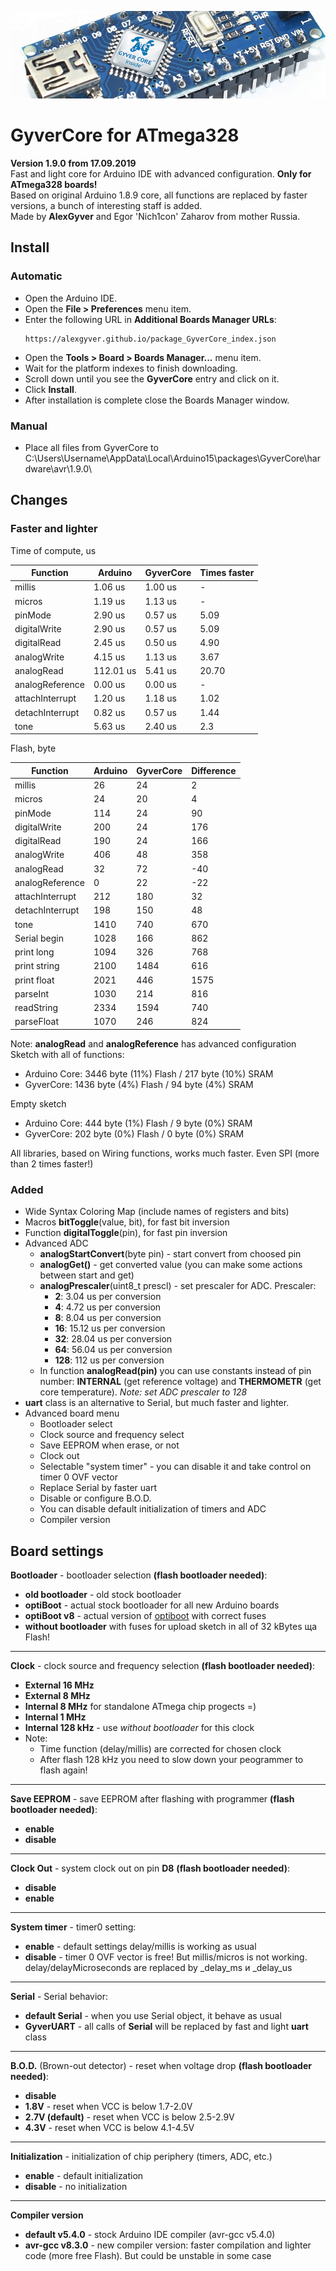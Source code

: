 ![CORE_PHOTO](https://github.com/AlexGyver/GyverCore/blob/master/gyverCoreLogo.jpg)
# GyverCore for ATmega328
 **Version 1.9.0 from 17.09.2019**   
 Fast and light core for Arduino IDE with advanced configuration. **Only for ATmega328 boards!**  
 Based on original Arduino 1.8.9 core, all functions are replaced by faster versions, a bunch of interesting staff is added.  
 Made by **AlexGyver** and Egor 'Nich1con' Zaharov from mother Russia.  

## Install
### Automatic
- Open the Arduino IDE.
- Open the **File > Preferences** menu item.
- Enter the following URL in **Additional Boards Manager URLs**:
    ```
    https://alexgyver.github.io/package_GyverCore_index.json
    ``` 
- Open the **Tools > Board > Boards Manager...** menu item.
- Wait for the platform indexes to finish downloading.
- Scroll down until you see the **GyverCore** entry and click on it.
- Click **Install**.
- After installation is complete close the Boards Manager window.

### Manual
- Place all files from GyverCore to C:\Users\Username\AppData\Local\Arduino15\packages\GyverCore\hardware\avr\1.9.0\

## Changes
### Faster and lighter
Time of compute, us

Function        | Arduino   | GyverCore | Times faster
----------------|-----------|-----------|----------
millis			| 1.06 us	| 1.00 us	| -
micros			| 1.19 us	| 1.13 us	| -
pinMode         | 2.90 us   | 0.57 us   | 5.09      
digitalWrite    | 2.90 us   | 0.57 us   | 5.09      
digitalRead     | 2.45 us   | 0.50 us   | 4.90      
analogWrite     | 4.15 us   | 1.13 us   | 3.67      
analogRead      | 112.01 us | 5.41 us   | 20.70     
analogReference | 0.00 us   | 0.00 us   | -    
attachInterrupt | 1.20 us   | 1.18 us   | 1.02      
detachInterrupt | 0.82 us   | 0.57 us   | 1.44    
tone			| 5.63 us   | 2.40 us   | 2.3     

Flash, byte

Function        | Arduino | GyverCore | Difference
----------------|---------|-----------|---------------
millis			| 26      | 24		  | 2
micros			| 24	  | 20		  | 4
pinMode         | 114     | 24        | 90             
digitalWrite    | 200     | 24        | 176            
digitalRead     | 190     | 24        | 166            
analogWrite     | 406     | 48        | 358            
analogRead      | 32      | 72        | -40            
analogReference | 0       | 22        | -22            
attachInterrupt | 212     | 180       | 32             
detachInterrupt | 198     | 150       | 48         
tone      		| 1410    | 740       | 670       
Serial begin    | 1028    | 166       | 862            
print long      | 1094    | 326       | 768            
print string    | 2100    | 1484      | 616            
print float     | 2021    | 446       | 1575           
parseInt        | 1030    | 214       | 816            
readString      | 2334    | 1594      | 740            
parseFloat      | 1070    | 246       | 824         

Note: **analogRead** and **analogReference** has advanced configuration  
Sketch with all of functions:
- Arduino Core: 3446 byte (11%) Flash / 217 byte (10%) SRAM
- GyverCore: 1436 byte (4%) Flash / 94 byte (4%) SRAM  

Empty sketch
- Arduino Core: 444 byte (1%) Flash / 9 byte (0%) SRAM
- GyverCore: 202 byte (0%) Flash / 0 byte (0%) SRAM  

All libraries, based on Wiring functions, works much faster. Even SPI (more than 2 times faster!)
	
### Added
- Wide Syntax Coloring Map (include names of registers and bits)
- Macros **bitToggle**(value, bit), for fast bit inversion
- Function **digitalToggle**(pin), for fast pin inversion
- Advanced ADC
	- **analogStartConvert**(byte pin) - start convert from choosed pin
	- **analogGet()** - get converted value (you can make some actions between start and get)
	- **analogPrescaler**(uint8_t prescl) - set prescaler for ADC. Prescaler:
		- **2**: 3.04 us per conversion
		- **4**: 4.72 us per conversion
		- **8**: 8.04 us per conversion
		- **16**: 15.12 us per conversion
		- **32**: 28.04 us per conversion
		- **64**: 56.04 us per conversion							
		- **128**: 112 us per conversion
	- In function **analogRead(pin)** you can use constants instead of pin number: **INTERNAL** (get reference voltage) and **THERMOMETR** (get core temperature). *Note: set ADC prescaler to 128*
- **uart** class is an alternative to Serial, but much faster and lighter.
- Advanced board menu
	- Bootloader select
	- Clock source and frequency select
	- Save EEPROM when erase, or not
	- Clock out
	- Selectable "system timer" - you can disable it and take control on timer 0 OVF vector
	- Replace Serial by faster uart
	- Disable or configure B.O.D.
	- You can disable default initialization of timers and ADC
	- Compiler version
		
## Board settings
**Bootloader** - bootloader selection **(flash bootloader needed)**:
- **old bootloader** - old stock bootloader
- **optiBoot** - actual stock bootloader for all new Arduino boards
- **optiBoot v8** - actual version of [optiboot](https://github.com/Optiboot/optiboot) with correct fuses
- **without bootloader** with fuses for upload sketch in all of 32 kBytes ща Flash!
---
**Clock** - clock source and frequency selection **(flash bootloader needed)**:
- **External 16 MHz**
- **External 8 MHz**
- **Internal 8 MHz** for standalone ATmega chip progects =)
- **Internal 1 MHz**
- **Internal 128 kHz** - use *without bootloader* for this clock
- Note:
	- Time function (delay/millis) are corrected for chosen clock
	- After flash 128 kHz you need to slow down your peogrammer to flash again!
---
**Save EEPROM** - save EEPROM after flashing with programmer **(flash bootloader needed)**:
- **enable**
- **disable**
---
**Clock Out** - system clock out on pin **D8** **(flash bootloader needed)**:
- **disable**
- **enable**
---
**System timer** - timer0 setting:
- **enable** - default settings delay/millis is working as usual
- **disable** - timer 0 OVF vector is free! But millis/micros is not working. delay/delayMicroseconds are replaced by _delay_ms и _delay_us
---
**Serial** - Serial behavior:
- **default Serial** - when you use Serial object, it behave as usual
- **GyverUART** - all calls of **Serial** will be replaced by fast and light **uart** class
---
**B.O.D.** (Brown-out detector) - reset when voltage drop **(flash bootloader needed)**:
- **disable**
- **1.8V** - reset when VCC is below 1.7-2.0V
- **2.7V (default)** - reset when VCC is below 2.5-2.9V
- **4.3V** - reset when VCC is below 4.1-4.5V
---
**Initialization** - initialization of chip periphery (timers, ADC, etc.)
- **enable** - default initialization
- **disable** - no initialization
---
**Compiler version**
- **default v5.4.0** - stock Arduino IDE compiler (avr-gcc v5.4.0)
- **avr-gcc v8.3.0** - new compiler version: faster compilation and lighter code (more free Flash). But could be unstable in some case